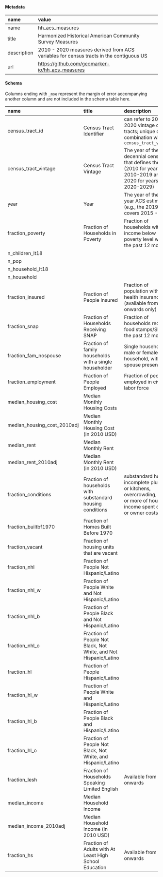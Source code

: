 #### Metadata

|name        |value                                                                                  |
|:-----------|:--------------------------------------------------------------------------------------|
|name        |hh_acs_measures                                                                        |
|title       |Harmonized Historical American Community Survey Measures                               |
|description |2010 - 2020 measures derived from ACS variables for census tracts in the contiguous US |
|url         |https://github.com/geomarker-io/hh_acs_measures                                        |

#### Schema

Columns ending with `_moe` represent the margin of error accompanying another column and are not included in the schema table here.

|name                        |title                                                            |description                                                                                                                      |type    |
|:---------------------------|:----------------------------------------------------------------|:--------------------------------------------------------------------------------------------------------------------------------|:-------|
|census_tract_id             |Census Tract Identifier                                          |can refer to 2010 or 2020 vintage census tracts; unique only in combination with `census_tract_vintage`                          |string  |
|census_tract_vintage        |Census Tract Vintage                                             |The year of the decennial census that defines the tract (2010 for years 2010-2019 and 2020 for years 2020-2029)                  |string  |
|year                        |Year                                                             |The year of the 5-year ACS estimates (e.g., the 2019 ACS covers 2015 - 2019)                                                     |integer |
|fraction_poverty            |Fraction of Households in Poverty                                |Fraction of households with income below poverty level within the past 12 months                                                 |number  |
|n_children_lt18             |                                                                 |                                                                                                                                 |integer |
|n_pop                       |                                                                 |                                                                                                                                 |integer |
|n_household_lt18            |                                                                 |                                                                                                                                 |integer |
|n_household                 |                                                                 |                                                                                                                                 |integer |
|fraction_insured            |Fraction of People Insured                                       |Fraction of population with health insurance (available from 2012 onwards only)                                                  |number  |
|fraction_snap               |Fraction of Households Receiving SNAP                            |Fraction of households receiving food stamps/SNAP in the past 12 months                                                          |number  |
|fraction_fam_nospouse       |Fraction of family households with a single householder          |Single householder is male or female household, with no spouse present                                                           |number  |
|fraction_employment         |Fraction of People Employed                                      |Fraction of people employed in civilian labor force                                                                              |number  |
|median_housing_cost         |Median Monthly Housing Costs                                     |                                                                                                                                 |number  |
|median_housing_cost_2010adj |Median Monthly Housing Cost (in 2010 USD)                        |                                                                                                                                 |number  |
|median_rent                 |Median Monthly Rent                                              |                                                                                                                                 |number  |
|median_rent_2010adj         |Median Monthly Rent (in 2010 USD)                                |                                                                                                                                 |number  |
|fraction_conditions         |Fraction of households with substandard housing conditions       |substandard housing: incomplete plumbing or kitchens, overcrowding, 30% or more of household income spent on rent or owner costs |number  |
|fraction_builtbf1970        |Fraction of Homes Built Before 1970                              |                                                                                                                                 |number  |
|fraction_vacant             |Fraction of housing units that are vacant                        |                                                                                                                                 |number  |
|fraction_nhl                |Fraction of People Not Hispanic/Latino                           |                                                                                                                                 |number  |
|fraction_nhl_w              |Fraction of People White and Not Hispanic/Latino                 |                                                                                                                                 |number  |
|fraction_nhl_b              |Fraction of People Black and Not Hispanic/Latino                 |                                                                                                                                 |number  |
|fraction_nhl_o              |Fraction of People Not Black, Not White, and Not Hispanic/Latino |                                                                                                                                 |number  |
|fraction_hl                 |Fraction of People Hispanic/Latino                               |                                                                                                                                 |number  |
|fraction_hl_w               |Fraction of People White and Hispanic/Latino                     |                                                                                                                                 |number  |
|fraction_hl_b               |Fraction of People Black and Hispanic/Latino                     |                                                                                                                                 |number  |
|fraction_hl_o               |Fraction of People Not Black, Not White, and Hispanic/Latino     |                                                                                                                                 |number  |
|fraction_lesh               |Fraction of Households Speaking Limited English                  |Available from 2016 onwards                                                                                                      |number  |
|median_income               |Median Household Income                                          |                                                                                                                                 |number  |
|median_income_2010adj       |Median Household Income (in 2010 USD)                            |                                                                                                                                 |number  |
|fraction_hs                 |Fraction of Adults with At Least High School Education           |Available from 2012 onwards                                                                                                      |number  |
